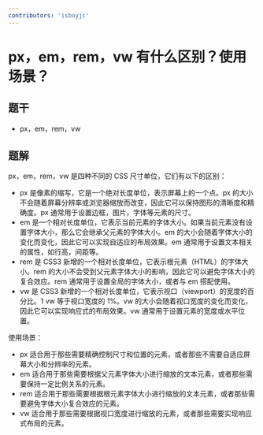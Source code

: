 ```yaml
---
contributors: 'isboyjc'
---
```


# px，em，rem，vw 有什么区别？使用场景？


## 题干

- px，em，rem，vw



## 题解

<!-- ::: details 点我查看题解 -->

px，em，rem，vw 是四种不同的 CSS 尺寸单位，它们有以下的区别：

- px 是像素的缩写，它是一个绝对长度单位，表示屏幕上的一个点。px 的大小不会随着屏幕分辨率或浏览器缩放而改变，因此它可以保持图形的清晰度和精确度。px 通常用于设置边框，图片，字体等元素的尺寸。
- em 是一个相对长度单位，它表示当前元素的字体大小。如果当前元素没有设置字体大小，那么它会继承父元素的字体大小。em 的大小会随着字体大小的变化而变化，因此它可以实现自适应的布局效果。em 通常用于设置文本相关的属性，如行高，间距等。
- rem 是 CSS3 新增的一个相对长度单位，它表示根元素（HTML）的字体大小。rem 的大小不会受到父元素字体大小的影响，因此它可以避免字体大小的复合效应。rem 通常用于设置全局的字体大小，或者与 em 搭配使用。
- vw 是 CSS3 新增的一个相对长度单位，它表示视口（viewport）的宽度的百分比。1 vw 等于视口宽度的 1%。vw 的大小会随着视口宽度的变化而变化，因此它可以实现响应式的布局效果。vw 通常用于设置元素的宽度或水平位置。

使用场景：

- px 适合用于那些需要精确控制尺寸和位置的元素，或者那些不需要自适应屏幕大小和分辨率的元素。
- em 适合用于那些需要根据父元素字体大小进行缩放的文本元素，或者那些需要保持一定比例关系的元素。
- rem 适合用于那些需要根据根元素字体大小进行缩放的文本元素，或者那些需要避免字体大小复合效应的元素。
- vw 适合用于那些需要根据视口宽度进行缩放的元素，或者那些需要实现响应式布局的元素。

<!-- ::: -->



